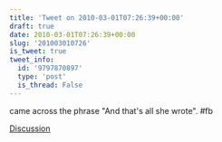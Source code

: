 ```yaml
---
title: 'Tweet on 2010-03-01T07:26:39+00:00'
draft: true
date: 2010-03-01T07:26:39+00:00
slug: '201003010726'
is_tweet: true
tweet_info:
  id: '9797870897'
  type: 'post'
  is_thread: False
---
```




came across the phrase "And that's all she wrote". #fb

[Discussion](https://x.com/sytelus/status/9797870897)
